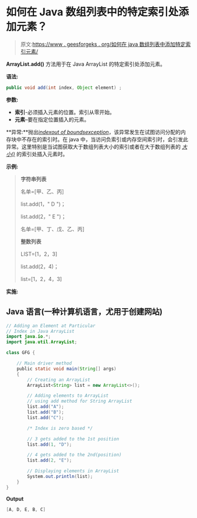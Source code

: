# 如何在 Java 数组列表中的特定索引处添加元素？

> 原文:[https://www . geesforgeks . org/如何在 java 数组列表中添加特定索引元素/](https://www.geeksforgeeks.org/how-to-add-an-element-at-particular-index-in-java-arraylist/)

**ArrayList.add()** 方法用于在 Java ArrayList 的特定索引处添加元素。

**语法:**

```java
public void add(int index, Object element) ;
```

**参数:**

*   **索引**-必须插入元素的位置。索引从零开始。
*   **元素**–要在指定位置插入的元素。

**异常:**抛出[*indexout of boundsexception*](https://www.geeksforgeeks.org/understanding-array-indexoutofbounds-exception-in-java/)，该异常发生在试图访问分配的内存块中不存在的索引时。在 java 中，当访问负索引或内存空间索引时，会引发此异常。这里特别是当试图获取大于数组列表大小的索引或者在大于数组列表的 [*大小()*](https://www.geeksforgeeks.org/list-size-method-in-java-with-examples/) 的索引处插入元素时。

**示例:**

> **字符串列表**
> 
> 名单=[甲、乙、丙]
> 
> list.add(1，" D ")；
> 
> list.add(2，" E ")；
> 
> 名单=[甲、丁、戊、乙、丙]
> 
> **整数列表**
> 
> LIST=[1，2，3]
> 
> list.add(2，4)；
> 
> list=[1，2，4，3]

**实施:**

## Java 语言(一种计算机语言，尤用于创建网站)

```java
// Adding an Element at Particular
// Index in Java ArrayList
import java.io.*;
import java.util.ArrayList;

class GFG {

    // Main driver method
    public static void main(String[] args)
    {
        // Creating an ArrayList
        ArrayList<String> list = new ArrayList<>();

        // Adding elements to ArrayList
        // using add method for String ArrayList
        list.add("A");
        list.add("B");
        list.add("C");

        /* Index is zero based */

        // 3 gets added to the 1st position
        list.add(1, "D");

        // 4 gets added to the 2nd(position)
        list.add(2, "E");

        // Displaying elements in ArrayList
        System.out.println(list);
    }
}
```

**Output**

```java
[A, D, E, B, C]
```